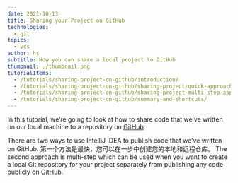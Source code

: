 ```yaml
---
date: 2021-10-13
title: Sharing your Project on GitHub
technologies:
  - git
topics:
  - vcs
author: hs
subtitle: How you can share a local project to GitHub
thumbnail: ./thumbnail.png
tutorialItems:
  - /tutorials/sharing-project-on-github/introduction/
  - /tutorials/sharing-project-on-github/sharing-project-quick-approach/
  - /tutorials/sharing-project-on-github/sharing-project-multi-step-approach/
  - /tutorials/sharing-project-on-github/summary-and-shortcuts/
---
```


In this tutorial, we’re going to look at how to share code that we’ve written on our local machine to a repository on [GitHub](https://github.com/).

There are two ways to use IntelliJ IDEA to publish code that we’ve written on GitHub. 第一个方法是最快，您可以在一步中创建您的本地和远程仓库。 The second approach is multi-step which can be used when you want to create a local Git repository for your project separately from publishing any code publicly on GitHub.